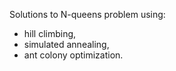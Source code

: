 Solutions to N-queens problem using:
- hill climbing,
- simulated annealing,
- ant colony optimization.